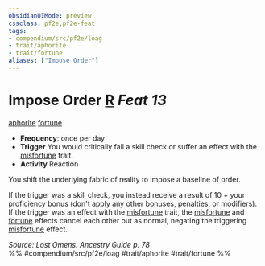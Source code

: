 ```yaml
---
obsidianUIMode: preview
cssclass: pf2e,pf2e-feat
tags:
- compendium/src/pf2e/loag
- trait/aphorite
- trait/fortune
aliases: ["Impose Order"]
---
```

# Impose Order  [R](rules/core-rulebook/chapter-9-playing-the-game.md#Actions "Reaction") *Feat 13*  
[aphorite](rules/traits/aphorite-loag.md "Aphorite Ancestry & Heritage Trait")  [fortune](rules/traits/fortune.md "Fortune Effect Trait")  

- **Frequency**: once per day
- **Trigger** You would critically fail a skill check or suffer an effect with the [misfortune](rules/traits/misfortune.md "Misfortune Effect Trait") trait.
- **Activity** Reaction

You shift the underlying fabric of reality to impose a baseline of order.

If the trigger was a skill check, you instead receive a result of 10 + your proficiency bonus (don't apply any other bonuses, penalties, or modifiers). If the trigger was an effect with the [misfortune](rules/traits/misfortune.md "Misfortune Effect Trait") trait, the [misfortune](rules/traits/misfortune.md "Misfortune Effect Trait") and [fortune](rules/traits/fortune.md "Fortune Effect Trait") effects cancel each other out as normal, negating the triggering [misfortune](rules/traits/misfortune.md "Misfortune Effect Trait") effect.

*Source: Lost Omens: Ancestry Guide p. 78*  
%% #compendium/src/pf2e/loag #trait/aphorite #trait/fortune %%